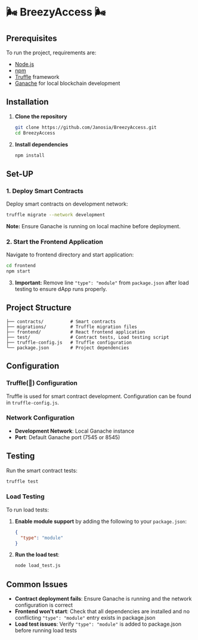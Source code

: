 # 🌬 BreezyAccess 🌬

## Prerequisites

To run the project, requirements are:

- [Node.js](https://nodejs.org/) 
- [npm](https://www.npmjs.com/) 
- [Truffle](https://trufflesuite.com/) framework
- [Ganache](https://trufflesuite.com/ganache/) for local blockchain development

## Installation 

1. **Clone the repository**
   ```bash
   git clone https://github.com/Janosia/BreezyAccess.git
   cd BreezyAccess
   ```

2. **Install dependencies**
   ```bash
   npm install
   ```

## Set-UP 

### 1. Deploy Smart Contracts

Deploy smart contracts on development network:

```bash
truffle migrate --network development
```

**Note:** Ensure Ganache is running on local machine before deployment.

### 2. Start the Frontend Application

Navigate to frontend directory and start application:

```bash
cd frontend
npm start
```

3. **Important:** Remove line `"type": "module"` from `package.json` after load testing to ensure dApp runs properly.

## Project Structure

```
├── contracts/          # Smart contracts
├── migrations/         # Truffle migration files
├── frontend/           # React frontend application
├── test/               # Contract tests, Load testing script
├── truffle-config.js   # Truffle configuration
└── package.json        # Project dependencies
```

##  Configuration

###  Truffle(🍫) Configuration 

Truffle is used for smart contract development. Configuration can be found in `truffle-config.js`.

### Network Configuration

- **Development Network**: Local Ganache instance
- **Port**: Default Ganache port (7545 or 8545)

## Testing 

Run the smart contract tests:

```bash
truffle test
```
### Load Testing

To run load tests:

1. **Enable module support** by adding the following to your `package.json`:
   ```json
   {
     "type": "module"
   }
   ```

2. **Run the load test**:
   ```bash
   node load_test.js
   ```

## Common Issues 

- **Contract deployment fails**: Ensure Ganache is running and the network configuration is correct
- **Frontend won't start**: Check that all dependencies are installed and no conflicting `"type": "module"` entry exists in package.json
- **Load test issues**: Verify `"type": "module"` is added to package.json before running load tests


